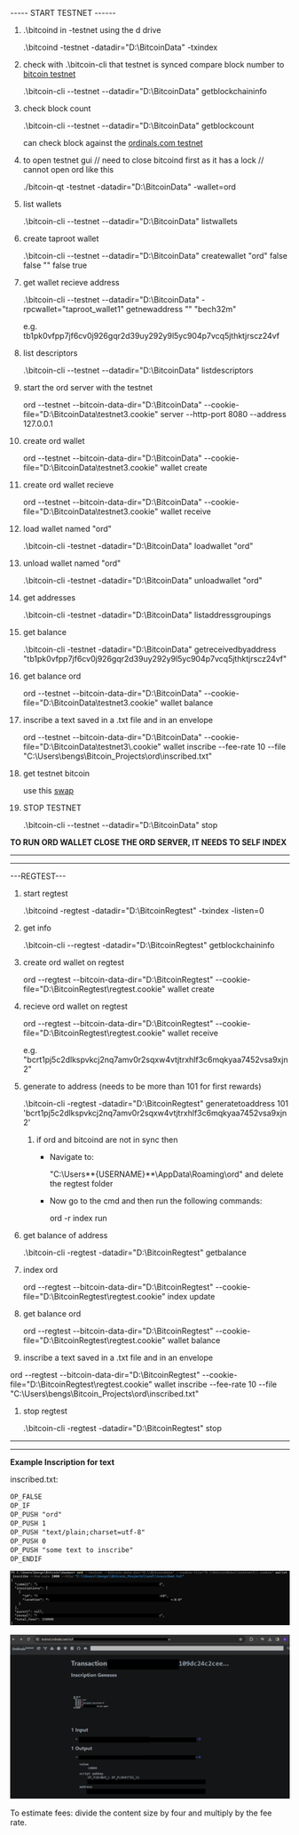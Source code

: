 
----- START TESTNET ------

1) .\bitcoind in -testnet using the d drive

    .\bitcoind -testnet -datadir="D:\BitcoinData" -txindex




2) check with .\bitcoin-cli that testnet is synced compare block number to [bitcoin testnet](https://mempool.space/testnet) 

    .\bitcoin-cli --testnet --datadir="D:\BitcoinData" getblockchaininfo





3) check block count

    .\bitcoin-cli --testnet --datadir="D:\BitcoinData" getblockcount


    can check block against the [ordinals.com testnet](https://testnet.ordinals.com/blocks) 





4) to open testnet gui  // need to close bitcoind first as it has a lock // cannot open ord like this

    
    ./bitcoin-qt -testnet -datadir="D:\BitcoinData" -wallet=ord






5) list wallets

    .\bitcoin-cli --testnet --datadir="D:\BitcoinData" listwallets





6) create taproot wallet

    .\bitcoin-cli --testnet --datadir="D:\BitcoinData" createwallet "ord" false false "" false true





7) get wallet recieve address

    .\bitcoin-cli --testnet --datadir="D:\BitcoinData" -rpcwallet="taproot_wallet1" getnewaddress "" "bech32m"

    e.g. tb1pk0vfpp7jf6cv0j926gqr2d39uy292y9l5yc904p7vcq5jthktjrscz24vf





8) list descriptors

    .\bitcoin-cli --testnet --datadir="D:\BitcoinData" listdescriptors





9) start the ord server with the testnet

    ord --testnet --bitcoin-data-dir="D:\BitcoinData" --cookie-file="D:\BitcoinData\testnet3\.cookie" server --http-port 8080 --address 127.0.0.1





10) create ord wallet

    ord --testnet --bitcoin-data-dir="D:\BitcoinData" --cookie-file="D:\BitcoinData\testnet3\.cookie" wallet create





11) create ord wallet recieve 


    ord --testnet --bitcoin-data-dir="D:\BitcoinData" --cookie-file="D:\BitcoinData\testnet3\.cookie" wallet receive






12) load wallet named "ord"

    .\bitcoin-cli -testnet -datadir="D:\BitcoinData" loadwallet "ord"





13) unload wallet named "ord"

    .\bitcoin-cli -testnet -datadir="D:\BitcoinData" unloadwallet "ord"





14) get addresses 

    .\bitcoin-cli -testnet -datadir="D:\BitcoinData" listaddressgroupings






15) get balance

   
    .\bitcoin-cli -testnet -datadir="D:\BitcoinData" getreceivedbyaddress "tb1pk0vfpp7jf6cv0j926gqr2d39uy292y9l5yc904p7vcq5jthktjrscz24vf"





16) get balance ord

    ord --testnet --bitcoin-data-dir="D:\BitcoinData" --cookie-file="D:\BitcoinData\testnet3\.cookie" wallet balance





17) inscribe a text saved in a .txt file and in an envelope

    ord --testnet --bitcoin-data-dir="D:\\BitcoinData" --cookie-file="D:\\BitcoinData\\testnet3\\.cookie" wallet inscribe --fee-rate 10 --file "C:\\Users\\bengs\\Bitcoin_Projects\\ord\\inscribed.txt"




98) get testnet bitcoin


    use this [swap](https://www.altquick.com/swap/)


    



99) STOP TESTNET

    .\bitcoin-cli --testnet --datadir="D:\BitcoinData" stop




**TO RUN ORD WALLET CLOSE THE ORD SERVER, IT NEEDS TO SELF INDEX**


---

---

---REGTEST---

1) start regtest
   
    .\bitcoind -regtest -datadir="D:\BitcoinRegtest" -txindex -listen=0




1) get info 

     .\bitcoin-cli --regtest -datadir="D:\BitcoinRegtest" getblockchaininfo




1) create ord wallet on regtest

    ord --regtest --bitcoin-data-dir="D:\BitcoinRegtest" --cookie-file="D:\BitcoinRegtest\regtest\.cookie" wallet create




1) recieve ord wallet on regtest

    ord --regtest --bitcoin-data-dir="D:\BitcoinRegtest" --cookie-file="D:\BitcoinRegtest\regtest\.cookie" wallet receive
    
    e.g. "bcrt1pj5c2dlkspvkcj2nq7amv0r2sqxw4vtjtrxhlf3c6mqkyaa7452vsa9xjn2"



1) generate to address (needs to be more than 101 for first rewards)

    .\bitcoin-cli -regtest -datadir="D:\BitcoinRegtest" generatetoaddress 101 'bcrt1pj5c2dlkspvkcj2nq7amv0r2sqxw4vtjtrxhlf3c6mqkyaa7452vsa9xjn2'


    1) if ord and bitcoind are not in sync then

        - Navigate to:

            "C:\Users**{USERNAME}**\AppData\Roaming\ord" and delete the regtest folder

        - Now go to the cmd and then run the following commands:

            ord -r index run




1) get balance of address

    .\bitcoin-cli -regtest -datadir="D:\BitcoinRegtest" getbalance



1) index ord

    ord --regtest --bitcoin-data-dir="D:\BitcoinRegtest" --cookie-file="D:\BitcoinRegtest\regtest\.cookie" index update




1) get balance ord

    ord --regtest --bitcoin-data-dir="D:\BitcoinRegtest" --cookie-file="D:\BitcoinRegtest\regtest\.cookie" wallet balance
    



1) inscribe a text saved in a .txt file and in an envelope

ord --regtest --bitcoin-data-dir="D:\BitcoinRegtest" --cookie-file="D:\BitcoinRegtest\regtest\.cookie" wallet inscribe --fee-rate 10 --file "C:\\Users\\bengs\\Bitcoin_Projects\\ord\\inscribed.txt"

        



1) stop regtest
    
    .\bitcoin-cli -regtest -datadir="D:\BitcoinRegtest" stop
    
---

---

**Example Inscription for text**


inscribed.txt:

    OP_FALSE
    OP_IF
    OP_PUSH "ord"
    OP_PUSH 1
    OP_PUSH "text/plain;charset=utf-8"
    OP_PUSH 0
    OP_PUSH "some text to inscribe"
    OP_ENDIF


![inscribe](./inscr.png)

![inscribed](./inscribed.png)


To estimate fees: 
divide the content size by four and multiply by the fee rate.